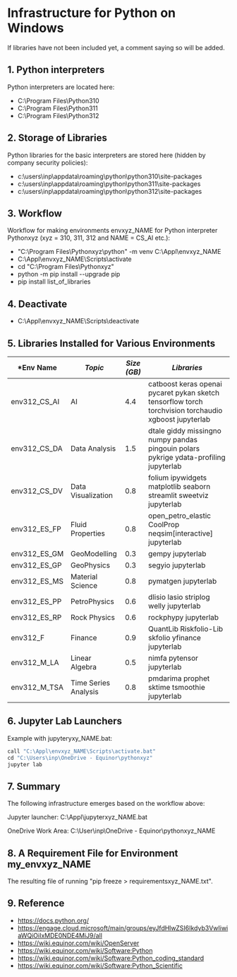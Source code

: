 # Infrastructure for Python on Windows

If libraries have not been included yet, a comment saying so will be added.

## 1. Python interpreters

Python interpreters are located here:
- C:\Program Files\Python310
- C:\Program Files\Python311
- C:\Program Files\Python312

## 2. Storage of Libraries

Python libraries for the basic interpreters are stored here (hidden by company security policies):
- c:\users\inp\appdata\roaming\python\python310\site-packages
- c:\users\inp\appdata\roaming\python\python311\site-packages
- c:\users\inp\appdata\roaming\python\python312\site-packages

## 3. Workflow

Workflow for making environments envxyz_NAME for Python interpreter Pythonxyz (xyz = 310, 311, 312 and NAME = CS_AI etc.):
- "C:\Program Files\Pythonxyz\python" -m venv C:\Appl\envxyz_NAME
- C:\Appl\envxyz_NAME\Scripts\activate
- cd "C:\Program Files\Pythonxyz"
- python -m pip install --upgrade pip
- pip install list_of_libraries

## 4. Deactivate
- C:\Appl\envxyz_NAME\Scripts\deactivate

## 5. Libraries Installed for Various Environments

| *Env Name    | *Topic*             | *Size (GB)* | *Libraries*                                                                                           |
| ------------ | ------------------- | ----------- | ----------------------------------------------------------------------------------------------------- |
| env312_CS_AI | AI                  | 4.4         | catboost keras openai pycaret pykan sketch tensorflow torch torchvision torchaudio xgboost jupyterlab |
| env312_CS_DA | Data Analysis       | 1.5         | dtale giddy missingno numpy pandas pingouin polars pykrige ydata-profiling jupyterlab                 |
| env312_CS_DV | Data Visualization  | 0.8         | folium ipywidgets matplotlib seaborn streamlit sweetviz jupyterlab                                    |
| env312_ES_FP | Fluid Properties    | 0.8         | open_petro_elastic CoolProp neqsim[interactive] jupyterlab                                            |
| env312_ES_GM | GeoModelling        | 0.3         | gempy jupyterlab                                                                                      |
| env312_ES_GP | GeoPhysics          | 0.3         | segyio jupyterlab                                                                                     |
| env312_ES_MS | Material Science    | 0.8         | pymatgen jupyterlab                                                                                   |
| env312_ES_PP | PetroPhysics        | 0.6         | dlisio lasio striplog welly jupyterlab                                                                |
| env312_ES_RP | Rock Physics        | 0.6         | rockphypy jupyterlab                                                                                  |
| env312_F     | Finance             | 0.9         | QuantLib Riskfolio-Lib skfolio yfinance jupyterlab                                                    |
| env312_M_LA  | Linear Algebra      | 0.5         | nimfa pytensor jupyterlab                                                                             |
| env312_M_TSA |Time Series Analysis | 0.8         | pmdarima prophet sktime tsmoothie jupyterlab                                                          |

## 6. Jupyter Lab Launchers

Example with jupyteryxy_NAME.bat:
```python
call "C:\Appl\envxyz_NAME\Scripts\activate.bat"
cd "C:\Users\inp\OneDrive - Equinor\pythonxyz"
jupyter lab
```

## 7. Summary

The following infrastructure emerges based on the workflow above:

Jupyter launcher: C:\Appl\jupyterxyz_NAME.bat

OneDrive Work Area: C:\User\inp\OneDrive - Equinor\pythonxyz_NAME

## 8. A Requirement File for Environment my_envxyz_NAME

The resulting file of running "pip freeze > requirementsxyz_NAME.txt".

## 9. Reference

- https://docs.python.org/
- https://engage.cloud.microsoft/main/groups/eyJfdHlwZSI6Ikdyb3VwIiwiaWQiOiIxMDE0NDE4MiJ9/all
- https://wiki.equinor.com/wiki/OpenServer
- https://wiki.equinor.com/wiki/Software:Python
- https://wiki.equinor.com/wiki/Software:Python_coding_standard
- https://wiki.equinor.com/wiki/Software:Python_Scientific
